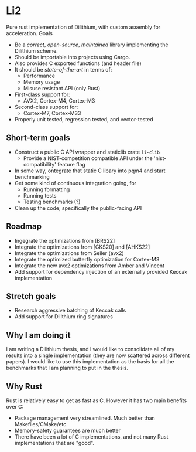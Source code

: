 # Li2

Pure rust implementation of Dilithium, with custom assembly for acceleration.
Goals

* Be a _correct_, _open-source_, _maintained_ library implementing the
  Dilithium scheme.
* Should be importable into projects using Cargo.
* Also provides C exported functions (and header file)
* It should be _state-of-the-art_ in terms of:
  - Performance
  - Memory usage
  - Misuse resistant API (only Rust)
* First-class support for:
  - AVX2, Cortex-M4, Cortex-M3
* Second-class support for:
  - Cortex-M7, Cortex-M33
* Properly unit tested, regression tested, and vector-tested

## Short-term goals

* Construct a public C API wrapper and staticlib crate `li-clib`
  - Provide a NIST-competition compatible API under the 'nist-compatibility'
    feature flag
* In some way, ontegrate that static C libary into pqm4 and start benchmarking
* Get some kind of continuous integration going, for
  - Running formatting
  - Running tests
  - Testing benchmarks (?)
* Clean up the code; specifically the public-facing API

## Roadmap

* Ingegrate the optimizations from [BRS22]
* Integrate the optimizations from [GKS20] and [AHKS22]
* Integrate the optimizations from Seiler (avx2)
* Integrate the optimized butterfly optimization for Cortex-M3
* Integrate the new avx2 optimizations from Amber and Vincent
* Add support for dependency injection of an externally provided Keccak
  implementation

## Stretch goals

* Research aggressive batching of Keccak calls
* Add support for Dilithium ring signatures

## Why I am doing it

I am writing a Dilithium thesis, and I would like to consolidate all of my
results into a single implementation (they are now scattered across different
papers). I would like to use this implementation as the basis for all the
benchmarks that I am planning to put in the thesis.

## Why Rust

Rust is relatively easy to get as fast as C. However it has two main benefits
over C:

* Package management very streamlined. Much better than Makefiles/CMake/etc.
* Memory-safety guarantees are much better
* There have been a lot of C implementations, and not many Rust implementations
  that are "good".